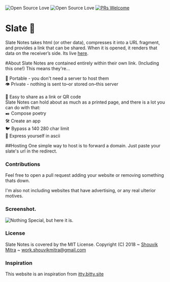 ![Open Source Love](https://badges.frapsoft.com/os/v1/open-source.svg?v=102) ![Open Source Love](https://badges.frapsoft.com/os/mit/mit.svg?v=102) [![PRs Welcome](https://img.shields.io/badge/PRs-welcome-brightgreen.svg?style=flat-square)](http://makeapullrequest.com)
# Slate  📝
Slate Notes takes html (or other data), compresses it into a URL fragment, and provides a link that can be shared. When it is opened, it renders that data on the receiver’s side. Its live [here](http://iamshouvikmitra.github.io/slate).

#About
Slate Notes are contained entirely within their own link. (Including this one!) This means they're...

💼 Portable - you don't need a server to host them <br>
👁 Private - nothing is sent to–or stored on–this server <br>  
🎁 Easy to share as a link or QR code <br>
Slate Notes can hold about as much as a printed page, and there is a lot you can do with that: <br>
✒️ Compose poetry <br>
🛠 Create an app <br>
🐦 Bypass a 140 280 char limit <br>
🎨 Express yourself in ascii <br>

##Hosting
One simple way to host is to forward a domain. Just paste your slate's url in the redirect.

### Contributions
Feel free to open a pull request adding your website or removing something thats down.

I'm also not including websites that have advertising, or any real ulterior motives.

### Screenshot.
![Nothing Special, but here it is.](https://i.imgur.com/VO1hF1r.png "Home")

### License
Slate Notes is covered by the MIT License.
Copyright (C) 2018 ~ [Shouvik Mitra](http://iamshouvikmitra.github.io) ~ work.shouvikmitra@gmail.com


### Inspiration
This website is an inspiration from [itty.bitty.site](https://bitty.site/edit)
